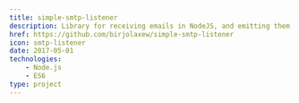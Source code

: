 ```yaml
---
title: simple-smtp-listener
description: Library for receiving emails in NodeJS, and emitting them over a UNIX socket and as ECMAScript events.
href: https://github.com/birjolaxew/simple-smtp-listener
icon: smtp-listener
date: 2017-05-01
technologies:
    - Node.js
    - ES6
type: project
---
```

